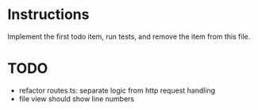 # Instructions

Implement the first todo item, run tests, and remove the item from this file.

# TODO

- refactor routes.ts: separate logic from http request handling
- file view should show line numbers
